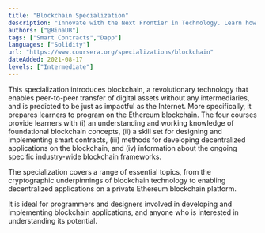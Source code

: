 ```yaml
---
title: "Blockchain Specialization"
description: "Innovate with the Next Frontier in Technology. Learn how the blockchain is leading to a paradigm shift in decentralized application programming"
authors: ["@BinaUB"]
tags: ["Smart Contracts","Dapp"]
languages: ["Solidity"]
url: "https://www.coursera.org/specializations/blockchain"
dateAdded: 2021-08-17
levels: ["Intermediate"]
---
```


This specialization introduces blockchain, a revolutionary technology that enables peer-to-peer transfer of digital assets without any intermediaries, and is predicted to be just as impactful as the Internet. More specifically, it prepares learners to program on the Ethereum blockchain. The four courses provide learners with (i) an understanding and working knowledge of foundational blockchain concepts, (ii) a skill set for designing and implementing smart contracts, (iii) methods for developing decentralized applications on the blockchain, and (iv) information about the ongoing specific industry-wide blockchain frameworks.

The specialization covers a range of essential topics, from the cryptographic underpinnings of blockchain technology to enabling decentralized applications on a private Ethereum blockchain platform. 

It is ideal for programmers and designers involved in developing and implementing blockchain applications, and anyone who is interested in understanding its potential. 
